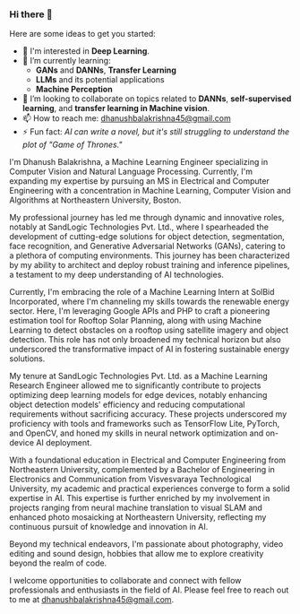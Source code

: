 ### Hi there 👋

<!--
**unrealdhanush/unrealdhanush** is a ✨ _special_ ✨ repository because its `README.md` (this file) appears on your GitHub profile.
-->

Here are some ideas to get you started:

- 👀 I'm interested in **Deep Learning**.
- 🌱 I’m currently learning:
  - **GANs** and **DANNs**, **Transfer Learning**
  - **LLMs** and its potential applications
  - **Machine Perception**
- 👯 I’m looking to collaborate on topics related to **DANNs**, **self-supervised learning**, and **transfer learning in Machine vision**.
- 📫 How to reach me: [dhanushbalakrishna45@gmail.com](mailto:dhanushbalakrishna45@gmail.com)
- ⚡ Fun fact: *AI can write a novel, but it's still struggling to understand the plot of "Game of Thrones."*

I'm Dhanush Balakrishna, a Machine Learning Engineer specializing in Computer Vision and Natural Language Processing. Currently, I'm expanding my expertise by pursuing an MS in Electrical and Computer Engineering with a concentration in Machine Learning, Computer Vision and Algorithms at Northeastern University, Boston. 


My professional journey has led me through dynamic and innovative roles, notably at SandLogic Technologies Pvt. Ltd., where I spearheaded the development of cutting-edge solutions for object detection, segmentation, face recognition, and Generative Adversarial Networks (GANs), catering to a plethora of computing environments. This journey has been characterized by my ability to architect and deploy robust training and inference pipelines, a testament to my deep understanding of AI technologies.

Currently, I'm embracing the role of a Machine Learning Intern at SolBid Incorporated, where I'm channeling my skills towards the renewable energy sector. Here, I'm leveraging Google APIs and PHP to craft a pioneering estimation tool for Rooftop Solar Planning, along with using Machine Learning to detect obstacles on a rooftop using satellite imagery and object detection. This role has not only broadened my technical horizon but also underscored the transformative impact of AI in fostering sustainable energy solutions.

My tenure at SandLogic Technologies Pvt. Ltd. as a Machine Learning Research Engineer allowed me to significantly contribute to projects optimizing deep learning models for edge devices, notably enhancing object detection models' efficiency and reducing computational requirements without sacrificing accuracy. These projects underscored my proficiency with tools and frameworks such as TensorFlow Lite, PyTorch, and OpenCV, and honed my skills in neural network optimization and on-device AI deployment.

With a foundational education in Electrical and Computer Engineering from Northeastern University, complemented by a Bachelor of Engineering in Electronics and Communication from Visvesvaraya Technological University, my academic and practical experiences converge to form a solid expertise in AI. This expertise is further enriched by my involvement in projects ranging from neural machine translation to visual SLAM and enhanced photo mosaicking at Northeastern University, reflecting my continuous pursuit of knowledge and innovation in AI.

Beyond my technical endeavors, I'm passionate about photography, video editing and sound design, hobbies that allow me to explore creativity beyond the realm of code.

I welcome opportunities to collaborate and connect with fellow professionals and enthusiasts in the field of AI. Please feel free to reach out to me at [dhanushbalakrishna45@gmail.com](mailto:dhanushbalakrishna45@gmail.com).
